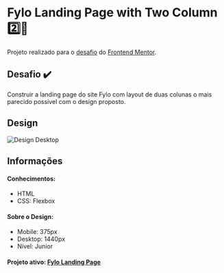 # Fylo Landing Page with Two Column :two::blue_heart:

Projeto realizado para o <a href="https://www.frontendmentor.io/challenges/fylo-landing-page-with-two-column-layout-5ca5ef041e82137ec91a50f5" target="_blank">desafio</a> do <a href="https://www.frontendmentor.io" target="_blank">Frontend Mentor</a>.

## Desafio :heavy_check_mark:
Construir a landing page do site Fylo com layout de duas colunas o mais parecido possível com o design proposto.

## Design
<img src="https://github.com/marimunari/fylo-landing-page-with-two-column-layout-master/blob/master/design/desktop-preview.jpg" alt="Design Desktop">

## Informações

#### Conhecimentos:
<ul>
 <li>HTML</li>
 <li>CSS: Flexbox</li>
</ul>

#### Sobre o Design:
<ul>
  <li>Mobile: 375px</li>
  <li>Desktop: 1440px</li>
  <li>Nível: Junior</li>
</ul>

#### Projeto ativo: <a href="https://fylo-landing-page-with-two-column-layout-master.marimunari.vercel.app/">Fylo Landing Page</a>
